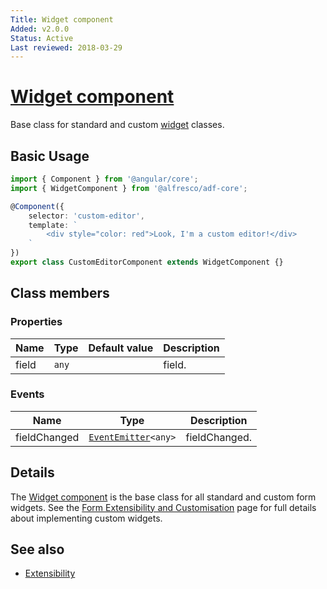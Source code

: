 ```yaml
---
Title: Widget component
Added: v2.0.0
Status: Active
Last reviewed: 2018-03-29
---
```


# [Widget component](../../../lib/insights/src/lib/analytics-process/components/widgets/widget.component.ts "Defined in widget.component.ts")

Base class for standard and custom [widget](../../../lib/testing/src/lib/core/pages/form/widgets/widget.ts) classes.

## Basic Usage

```ts
import { Component } from '@angular/core';
import { WidgetComponent } from '@alfresco/adf-core';

@Component({
    selector: 'custom-editor',
    template: `
        <div style="color: red">Look, I'm a custom editor!</div>
    `
})
export class CustomEditorComponent extends WidgetComponent {}
```

## Class members

### Properties

| Name  | Type  | Default value | Description |
| ----- | ----- | ------------- | ----------- |
| field | `any` |               | field.      |

### Events

| Name         | Type                                                              | Description   |
| ------------ | ----------------------------------------------------------------- | ------------- |
| fieldChanged | [`EventEmitter`](https://angular.io/api/core/EventEmitter)`<any>` | fieldChanged. |

## Details

The [Widget component](widget.component.md) is the base class for all standard and custom form widgets. See the
[Form Extensibility and Customisation](../../user-guide/extensibility.md) page for full details about
implementing custom widgets.

## See also

-   [Extensibility](../../user-guide/extensibility.md)
